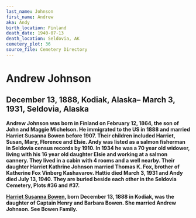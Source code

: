 ```yaml
---
last_name: Johnson
first_name: Andrew
aka: Andy
birth_location: Finland
death_date: 1940-07-13
death_location: Seldovia, AK
cemetery_plot: 36
source_file: Cemetery Directory
---
```

# Andrew Johnson

## December 13, 1888, Kodiak, Alaska– March 3, 1931, Seldovia, Alaska

**Andrew Johnson was born in Finland on February 12, 1864, the son of
John and Maggie Michelson. He immigrated to the US in 1888 and married
Harriet Susanna Bowen before 1907. Their children included Harriet,
Susan, Mary, Florence and Elsie. Andy was listed as a salmon fisherman
in Seldovia census records by 1910. In 1934 he was a 70 year old
widower, living with his 16 year old daughter Elsie and working at a
salmon cannery. They lived in a cabin with 4 rooms and a well nearby.
Their daughter Harriet Kathrine Johnson married Thomas K. Fox, brother
of Katherine Fox Vinberg Kashavarov. Hattie died March 3, 1931 and Andy
died July 13, 1940. They are buried beside each other in the Seldovia
Cemetery, Plots \#36 and \#37.**

**[Harriet Susanna Bowen](Bowen%20Family.doc), born December 13, 1888 in
Kodiak, was the daughter of Captain Henry and Barbara Bowen. She married
Andrew Johnson. See Bowen Family.**
